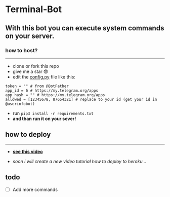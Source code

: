 # Terminal-Bot

## With this bot you can execute system commands on your server.

### how to host?
___

- clone or fork this repo
- give me a star 😎
- edit the [config.py](https://github.com/moshe-coh/Terminal-Bot/blob/main/config.py) file like this:

```python3
token = "" # from @BotFather
app_id = 6 # https://my.telegram.org/apps
app_hash = "" # https://my.telegram.org/apps
allowed = [12345678, 87654321] # replace to your id (get your id in @userinfobot)
```
- run ```pip3 install -r requirements.txt```
- **and than run it on your sever!**

## how to deploy 
___

- [**see this video**](https://drive.google.com/file/d/1pbeg3eeim1F2XPFct-UTi9I9hHqYdH0-)

- _soon i will create a new video tutorial how to deploy to heroku..._

## todo
- [ ]  Add more commands
